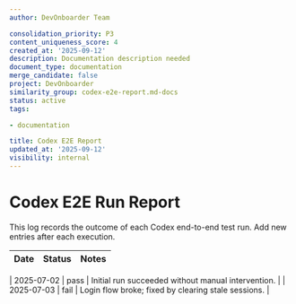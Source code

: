 ```yaml
---
author: DevOnboarder Team

consolidation_priority: P3
content_uniqueness_score: 4
created_at: '2025-09-12'
description: Documentation description needed
document_type: documentation
merge_candidate: false
project: DevOnboarder
similarity_group: codex-e2e-report.md-docs
status: active
tags:

- documentation

title: Codex E2E Report
updated_at: '2025-09-12'
visibility: internal
---
```


# Codex E2E Run Report

This log records the outcome of each Codex end-to-end test run. Add new entries after each execution.

| Date       | Status | Notes                                               |
| ---------- | ------ | --------------------------------------------------- |

| 2025-07-02 | pass   | Initial run succeeded without manual intervention.  |
| 2025-07-03 | fail   | Login flow broke; fixed by clearing stale sessions. |
